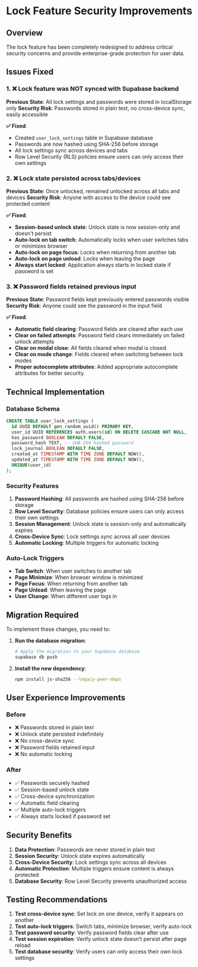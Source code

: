 # Lock Feature Security Improvements

## Overview
The lock feature has been completely redesigned to address critical security concerns and provide enterprise-grade protection for user data.

## Issues Fixed

### 1. ❌ **Lock feature was NOT synced with Supabase backend**
**Previous State**: All lock settings and passwords were stored in localStorage only
**Security Risk**: Passwords stored in plain text, no cross-device sync, easily accessible

**✅ Fixed**:
- Created `user_lock_settings` table in Supabase database
- Passwords are now hashed using SHA-256 before storage
- All lock settings sync across devices and tabs
- Row Level Security (RLS) policies ensure users can only access their own settings

### 2. ❌ **Lock state persisted across tabs/devices**
**Previous State**: Once unlocked, remained unlocked across all tabs and devices
**Security Risk**: Anyone with access to the device could see protected content

**✅ Fixed**:
- **Session-based unlock state**: Unlock state is now session-only and doesn't persist
- **Auto-lock on tab switch**: Automatically locks when user switches tabs or minimizes browser
- **Auto-lock on page focus**: Locks when returning from another tab
- **Auto-lock on page unload**: Locks when leaving the page
- **Always start locked**: Application always starts in locked state if password is set

### 3. ❌ **Password fields retained previous input**
**Previous State**: Password fields kept previously entered passwords visible
**Security Risk**: Anyone could see the password in the input field

**✅ Fixed**:
- **Automatic field clearing**: Password fields are cleared after each use
- **Clear on failed attempts**: Password field clears immediately on failed unlock attempts
- **Clear on modal close**: All fields cleared when modal is closed
- **Clear on mode change**: Fields cleared when switching between lock modes
- **Proper autocomplete attributes**: Added appropriate autocomplete attributes for better security

## Technical Implementation

### Database Schema
```sql
CREATE TABLE user_lock_settings (
  id UUID DEFAULT gen_random_uuid() PRIMARY KEY,
  user_id UUID REFERENCES auth.users(id) ON DELETE CASCADE NOT NULL,
  has_password BOOLEAN DEFAULT FALSE,
  password_hash TEXT, -- SHA-256 hashed password
  lock_journal BOOLEAN DEFAULT FALSE,
  created_at TIMESTAMP WITH TIME ZONE DEFAULT NOW(),
  updated_at TIMESTAMP WITH TIME ZONE DEFAULT NOW(),
  UNIQUE(user_id)
);
```

### Security Features
1. **Password Hashing**: All passwords are hashed using SHA-256 before storage
2. **Row Level Security**: Database policies ensure users can only access their own settings
3. **Session Management**: Unlock state is session-only and automatically expires
4. **Cross-Device Sync**: Lock settings sync across all user devices
5. **Automatic Locking**: Multiple triggers for automatic locking

### Auto-Lock Triggers
- **Tab Switch**: When user switches to another tab
- **Page Minimize**: When browser window is minimized
- **Page Focus**: When returning from another tab
- **Page Unload**: When leaving the page
- **User Change**: When different user logs in

## Migration Required

To implement these changes, you need to:

1. **Run the database migration**:
   ```bash
   # Apply the migration to your Supabase database
   supabase db push
   ```

2. **Install the new dependency**:
   ```bash
   npm install js-sha256 --legacy-peer-deps
   ```

## User Experience Improvements

### Before
- ❌ Passwords stored in plain text
- ❌ Unlock state persisted indefinitely
- ❌ No cross-device sync
- ❌ Password fields retained input
- ❌ No automatic locking

### After
- ✅ Passwords securely hashed
- ✅ Session-based unlock state
- ✅ Cross-device synchronization
- ✅ Automatic field clearing
- ✅ Multiple auto-lock triggers
- ✅ Always starts locked if password set

## Security Benefits

1. **Data Protection**: Passwords are never stored in plain text
2. **Session Security**: Unlock state expires automatically
3. **Cross-Device Security**: Lock settings sync across all devices
4. **Automatic Protection**: Multiple triggers ensure content is always protected
5. **Database Security**: Row Level Security prevents unauthorized access

## Testing Recommendations

1. **Test cross-device sync**: Set lock on one device, verify it appears on another
2. **Test auto-lock triggers**: Switch tabs, minimize browser, verify auto-lock
3. **Test password security**: Verify password fields clear after use
4. **Test session expiration**: Verify unlock state doesn't persist after page reload
5. **Test database security**: Verify users can only access their own lock settings 